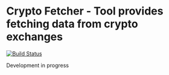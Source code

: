 Crypto Fetcher - Tool provides fetching data from crypto exchanges
================================
[![Build Status](https://travis-ci.com/travis-ci/travis-web.svg?branch=master)](https://travis-ci.com/travis-ci/travis-web)

Development in progress

